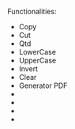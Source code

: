 Functionalities:
- Copy
- Cut 
- Qtd 
- LowerCase
- UpperCase
- Invert
- Clear
- Generator PDF
- 
- 
- 
- 
